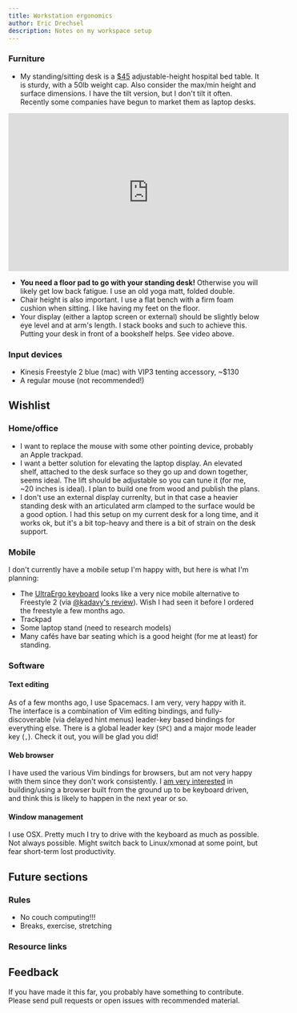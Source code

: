 ```yaml
---
title: Workstation ergonomics
author: Eric Drechsel
description: Notes on my workspace setup
---
```


### Furniture

 - My standing/sitting desk is a [$45](http://www.amazon.com/Drive-Medical-Overbed-Table-Silver/dp/B002VWJZ8S) adjustable-height hospital bed table. It is sturdy, with a 50lb weight cap. Also consider the max/min height and surface dimensions. I have the tilt version, but I don't tilt it often. Recently some companies have begun to market them as laptop desks.

<iframe width="560" height="315" src="https://www.youtube.com/embed/iH8ciDcAcAI" frameborder="0" allowfullscreen></iframe>

- **You need a floor pad to go with your standing desk!** Otherwise you will likely get low back fatigue. I use an old yoga matt, folded double.
 - Chair height is also important. I use a flat bench with a firm foam cushion when sitting. I like having my feet on the floor.
 - Your display (either a laptop screen or external) should be slightly below eye level and at arm's length. I stack books and such to achieve this. Putting your desk in front of a bookshelf helps. See video above.

### Input devices

 - Kinesis Freestyle 2 blue (mac) with VIP3 tenting accessory,  ~$130
 - A regular mouse (not recommended!)

## Wishlist


### Home/office

 - I want to replace the mouse with some other pointing device, probably an Apple trackpad.
 - I want a better solution for elevating the laptop display. An elevated shelf, attached to the desk surface so they go up and down together, seems ideal. The lift should be adjustable so you can tune it (for me, ~20 inches is ideal). I plan to build one from wood and publish the plans.
 - I don't use an external display currenlty, but in that case a heavier standing desk with an articulated arm clamped to the surface would be a good option. I had this setup on my current desk for a long time, and it works ok, but it's a bit top-heavy and there is a bit of strain on the desk support.

### Mobile

I don't currently have a mobile setup I'm happy with, but here is what I'm planning:

 - The [UltraErgo keyboard](https://twitter.com/edrex/status/708051697285730305) looks like a very nice mobile alternative to Freestyle 2 (via [@kadavy's review](http://kadavy.net/blog/posts/split-keyboard/)). Wish I had seen it before I ordered the freestyle a few months ago.
 - Trackpad
 - Some laptop stand (need to research models)
 - Many cafés have bar seating which is a good height (for me at least) for standing.

### Software

#### Text editing

As of a few months ago, I use Spacemacs. I am very, very happy with it. The interface is a combination of Vim editing bindings, and fully-discoverable (via delayed hint menus) leader-key based bindings for everything else. There is a global leader key (`SPC`) and a major mode leader key (`,`). Check it out, you will be glad you did!

#### Web browser

I have used the various Vim bindings for browsers, but am not very happy with them since they don't work consistently. I [am very interested](https://twitter.com/edrex/status/713037159700123648) in building/using a browser built from the ground up to be keyboard driven, and think this is likely to happen in the next year or so.

#### Window management

I use OSX. Pretty much I try to drive with the keyboard as much as possible. Not always possible. Might switch back to Linux/xmonad at some point, but fear short-term lost productivity.


## Future sections

### Rules
   - No couch computing!!!
   - Breaks, exercise, stretching

### Resource links

## Feedback

If you have made it this far, you probably have something to contribute. Please send pull requests or open issues with recommended material.
